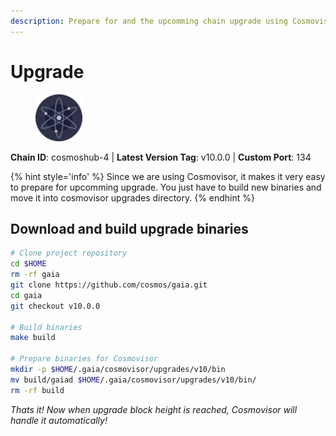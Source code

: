 ```yaml
---
description: Prepare for and the upcomming chain upgrade using Cosmovisor.
---
```


# Upgrade

<figure><img src="https://raw.githubusercontent.com/kj89/cosmos-images/main/logos/cosmoshub.png" alt=""><figcaption></figcaption></figure>

**Chain ID**: cosmoshub-4 | **Latest Version Tag**: v10.0.0 | **Custom Port**: 134

{% hint style='info' %}
Since we are using Cosmovisor, it makes it very easy to prepare for upcomming upgrade.
You just have to build new binaries and move it into cosmovisor upgrades directory.
{% endhint %}

## Download and build upgrade binaries

```bash
# Clone project repository
cd $HOME
rm -rf gaia
git clone https://github.com/cosmos/gaia.git
cd gaia
git checkout v10.0.0

# Build binaries
make build

# Prepare binaries for Cosmovisor
mkdir -p $HOME/.gaia/cosmovisor/upgrades/v10/bin
mv build/gaiad $HOME/.gaia/cosmovisor/upgrades/v10/bin/
rm -rf build
```

*Thats it! Now when upgrade block height is reached, Cosmovisor will handle it automatically!*
